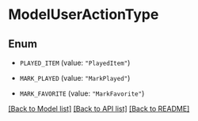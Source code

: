 # ModelUserActionType

## Enum


* `PLAYED_ITEM` (value: `"PlayedItem"`)

* `MARK_PLAYED` (value: `"MarkPlayed"`)

* `MARK_FAVORITE` (value: `"MarkFavorite"`)


[[Back to Model list]](../README.md#documentation-for-models) [[Back to API list]](../README.md#documentation-for-api-endpoints) [[Back to README]](../README.md)


